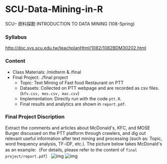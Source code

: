 # SCU-Data-Mining-in-R
SCU– 資料探勘 INTRODUCTION TO DATA MINING (108-Spring)

### Syllabus 
http://doc.sys.scu.edu.tw/teachplanHtml/1082/1082BDM30202.html

### Content
* Class Materials: /midterm & /final
* Final Project: ./final project
  * Topic: Text Mining of Fast food Restaurant on PTT
  * Datasets: Collected on PTT webpage and are recorded as csv files. (```kfv.csv, mos.csv, mac.csv```)
  * Implementation: Directly run with the code ```ptt.R```.
  * Final results and analytics are shown in ```report.pdf```.

### Final Project Discription
Extract the comments and articles about McDonald's, KFC, and MOSE Burger discussed on the PTT platform through crawlers, and dig out relevant useful information after text mining and processing (such as: Topic, word frequency analysis, TF-iDF, etc.).
The picture below takes McDonald's as an example:（For details, please refer to the content of ```final project/report.pdf```）
![img](https://github.com/chinghsuan/SCU-Data-Mining-in-R/blob/main/img/%E6%88%AA%E5%9C%96%202022-07-04%2002.35.35.png)
![img](https://github.com/chinghsuan/SCU-Data-Mining-in-R/blob/main/img/%E6%88%AA%E5%9C%96%202022-07-04%2002.35.48.png)
